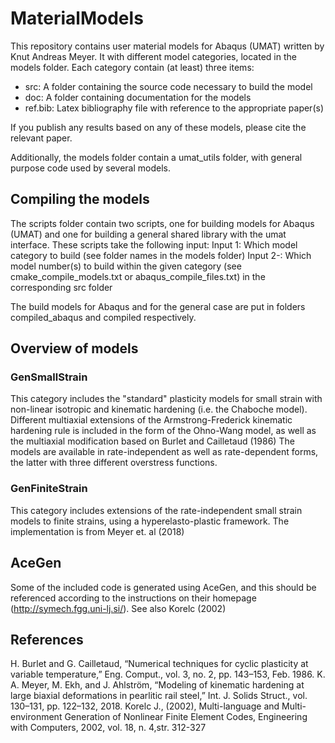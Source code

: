 # MaterialModels
This repository contains user material models for Abaqus (UMAT) written by Knut Andreas Meyer. 
It with different model categories, located in the models folder. Each category contain (at least) three items:
- src: A folder containing the source code necessary to build the model
- doc: A folder containing documentation for the models
- ref.bib: Latex bibliography file with reference to the appropriate paper(s)

If you publish any results based on any of these models, please cite the relevant paper. 

Additionally, the models folder contain a umat_utils folder, with general purpose code used by several models. 

## Compiling the models
The scripts folder contain two scripts, one for building models for Abaqus (UMAT) and one for building a general shared library with the umat interface. These scripts take the following input:
Input 1: Which model category to build (see folder names in the models folder)
Input 2-: Which model number(s) to build within the given category (see cmake_compile_models.txt or abaqus_compile_files.txt) in the corresponding src folder

The build models for Abaqus and for the general case are put in folders compiled_abaqus and compiled respectively. 

## Overview of models
### GenSmallStrain
This category includes the "standard" plasticity models for small strain with non-linear isotropic and kinematic hardening (i.e. the Chaboche model). 
Different multiaxial extensions of the Armstrong-Frederick kinematic hardening rule is included in the form of the Ohno-Wang model, as well as the multiaxial modification based on Burlet and Cailletaud (1986)
The models are available in rate-independent as well as rate-dependent forms, the latter with three different overstress functions. 

### GenFiniteStrain
This category includes extensions of the rate-independent small strain models to finite strains, using a hyperelasto-plastic framework. The implementation is from Meyer et. al (2018)

## AceGen
Some of the included code is generated using AceGen, and this should be referenced according to the instructions on their homepage (http://symech.fgg.uni-lj.si/). See also Korelc (2002)

## References
H. Burlet and G. Cailletaud, “Numerical techniques for cyclic plasticity at variable temperature,” Eng. Comput., vol. 3, no. 2, pp. 143–153, Feb. 1986.
K. A. Meyer, M. Ekh, and J. Ahlström, “Modeling of kinematic hardening at large biaxial deformations in pearlitic rail steel,” Int. J. Solids Struct., vol. 130–131, pp. 122–132, 2018.
Korelc J., (2002), Multi-language and Multi-environment Generation of Nonlinear Finite Element Codes,  Engineering with Computers, 2002, vol. 18, n. 4,str. 312-327